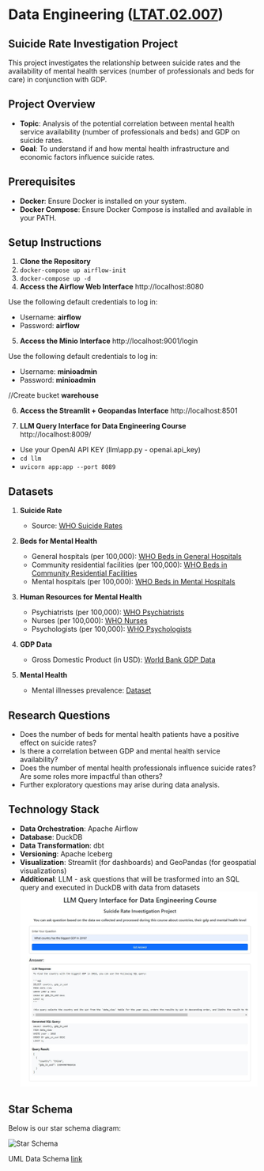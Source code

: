 # Data Engineering ([LTAT.02.007](https://courses.cs.ut.ee/2024/dataeng/fall))
## Suicide Rate Investigation Project

This project investigates the relationship between suicide rates and the availability of mental health services (number of professionals and beds for care) in conjunction with GDP.

## Project Overview

- **Topic**: Analysis of the potential correlation between mental health service availability (number of professionals and beds) and GDP on suicide rates.
- **Goal**: To understand if and how mental health infrastructure and economic factors influence suicide rates.

## Prerequisites

- **Docker**: Ensure Docker is installed on your system.
- **Docker Compose**: Ensure Docker Compose is installed and available in your PATH.

## Setup Instructions

1. **Clone the Repository**  
2. ``docker-compose up airflow-init``
3. ``docker-compose up -d``
4. **Access the Airflow Web Interface**
http://localhost:8080

Use the following default credentials to log in:

- Username: **airflow**
- Password: **airflow**
   
5. **Access the Minio Interface**
http://localhost:9001/login

Use the following default credentials to log in:

- Username: **minioadmin**
- Password: **minioadmin**

//Create bucket **warehouse**

6. **Access the Streamlit + Geopandas Interface**
http://localhost:8501

7. **LLM Query Interface for Data Engineering Course** http://localhost:8009/
- Use your OpenAI API KEY (llm\app.py - openai.api_key)
- `cd llm`
- `uvicorn app:app --port 8089`

## Datasets

1. **Suicide Rate**
   - Source: [WHO Suicide Rates](https://www.who.int/data/gho/data/themes/mental-health/suicide-rates)

2. **Beds for Mental Health**
   - General hospitals (per 100,000): [WHO Beds in General Hospitals](https://www.who.int/data/gho/data/indicators/indicator-details/GHO/beds-for-mental-health-in-general-hospitals-(per-100-000))
   - Community residential facilities (per 100,000): [WHO Beds in Community Residential Facilities](https://www.who.int/data/gho/data/indicators/indicator-details/GHO/beds-in-community-residential-facilities-(per-100-000))
   - Mental hospitals (per 100,000): [WHO Beds in Mental Hospitals](https://www.who.int/data/gho/data/indicators/indicator-details/GHO/beds-in-mental-hospitals-(per-100-000))

3. **Human Resources for Mental Health**
   - Psychiatrists (per 100,000): [WHO Psychiatrists](https://www.who.int/data/gho/data/indicators/indicator-details/GHO/psychiatrists-working-in-mental-health-sector-(per-100-000))
   - Nurses (per 100,000): [WHO Nurses](https://www.who.int/data/gho/data/indicators/indicator-details/GHO/nurses-working-in-mental-health-sector-(per-100-000))
   - Psychologists (per 100,000): [WHO Psychologists](https://www.who.int/data/gho/data/indicators/indicator-details/GHO/psychologists-working-in-mental-health-sector-(per-100-000))

4. **GDP Data**
   - Gross Domestic Product (in USD): [World Bank GDP Data](https://wits.worldbank.org/CountryProfile/en/country/by-country/startyear/ltst/endyear/ltst/indicator/NY-GDP-MKTP-CD)

5. **Mental Health**
   - Mental illnesses prevalence: [Dataset](https://www.kaggle.com/datasets/imtkaggleteam/mental-health)
## Research Questions

- Does the number of beds for mental health patients have a positive effect on suicide rates?
- Is there a correlation between GDP and mental health service availability?
- Does the number of mental health professionals influence suicide rates? Are some roles more impactful than others?
- Further exploratory questions may arise during data analysis.

## Technology Stack

- **Data Orchestration**: Apache Airflow
- **Database**: DuckDB
- **Data Transformation**: dbt
- **Versioning**: Apache Iceberg
- **Visualization**: Streamlit (for dashboards) and GeoPandas (for geospatial visualizations)
- **Additional**: LLM - ask questions that will be trasformed into an SQL query and executed in DuckDB with data from datasets
![example](images/LLM%20query.jpg)

## Star Schema

Below is our star schema diagram:

![Star Schema](images/star_schema.png)

UML Data Schema [link](//www.plantuml.com/plantuml/png/xLPDRzim3BtxL-ZMmv33sjjEHHDa2POKGT8D68QXu6pE4M1BWKHZ2zR-zscQvRYCMjvwwYryV2_aepxaQq_Wg6kRuaBDT8l6QsjyWOOq7K_8_T9KkWIoJlqfb7gdXdXgArGVr8wSDhNwjldqFUGdaqATA4CwW5-WwV3kUC0J-5YSbrlPe0m_-cgxGuYW2VceVxxc1XmQIkedlBFiE9Emr1d7N-vsWqxRgk-r3_BjnHmlilGh8FJq5S45_CRQ1i5aAysmjRM3mrwNlgyNak-5gVoZiA8HO_5bXdF9Orug9QuouYiUPyHPbq2mivqhCNaS07aBZCJZXGHJTr0BXJ_EDdt5gUqCkUEpPHBX5jgd_tcXvb2I8lZHO3f74RhVTRhK5Mw1i5-xY2zdGRyqX3Mw_FbXJSmZXHs972TjHGxp7SEoqgmZBROUixTT6ygKWJ1lBD0uzTck1rr6ihA_k6gKNUXwpz9JsxPeo0Vu3d_J_sPnRIlzKsFm6SEqi6diwn10iq1eQ7-3rUkD_ctqYwu5iqKVBRtUuDy67-ynUThZIuvxZO_H80j0-C-XjNZFRR69RwFVwuClpg-uHpkPF3palY5aykaBGEQczrTYylTJuBENg2XojudWKX1mfpAVkvNPtB6iuQxvGHOy2tJcM61plvmhk-KAqMlOv-Ui01RNQAgkRVu2)
